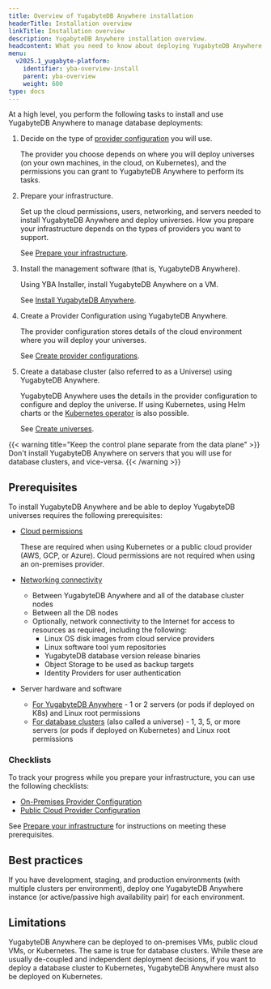 ```yaml
---
title: Overview of YugabyteDB Anywhere installation
headerTitle: Installation overview
linkTitle: Installation overview
description: YugabyteDB Anywhere installation overview.
headcontent: What you need to know about deploying YugabyteDB Anywhere
menu:
  v2025.1_yugabyte-platform:
    identifier: yba-overview-install
    parent: yba-overview
    weight: 600
type: docs
---
```


At a high level, you perform the following tasks to install and use YugabyteDB Anywhere to manage database deployments:

1. Decide on the type of [provider configuration](../yba-overview/#provider-configurations) you will use.

    The provider you choose depends on where you will deploy universes (on your own machines, in the cloud, on Kubernetes), and the permissions you can grant to YugabyteDB Anywhere to perform its tasks.

1. Prepare your infrastructure.

    Set up the cloud permissions, users, networking, and servers needed to install YugabyteDB Anywhere and deploy universes. How you prepare your infrastructure depends on the types of providers you want to support.

    See [Prepare your infrastructure](../prepare/).

1. Install the management software (that is, YugabyteDB Anywhere).

    Using YBA Installer, install YugabyteDB Anywhere on a VM.

    See [Install YugabyteDB Anywhere](../install-yugabyte-platform/).

1. Create a Provider Configuration using YugabyteDB Anywhere.

    The provider configuration stores details of the cloud environment where you will deploy your universes.

    See [Create provider configurations](../configure-yugabyte-platform/).

1. Create a database cluster (also referred to as a Universe) using YugabyteDB Anywhere.

    YugabyteDB Anywhere uses the details in the provider configuration to configure and deploy the universe. If using Kubernetes, using Helm charts or the [Kubernetes operator](../../deploy/kubernetes/single-zone/oss/yugabyte-operator/) is also possible.

    See [Create universes](../create-deployments/).

{{< warning title="Keep the control plane separate from the data plane" >}}
Don't install YugabyteDB Anywhere on servers that you will use for database clusters, and vice-versa.
{{< /warning >}}

## Prerequisites

To install YugabyteDB Anywhere and be able to deploy YugabyteDB universes requires the following prerequisites:

- [Cloud permissions](../prepare/cloud-permissions/)

  These are required when using Kubernetes or a public cloud provider (AWS, GCP, or Azure). Cloud permissions are not required when using an on-premises provider.

- [Networking connectivity](../prepare/networking/)

  - Between YugabyteDB Anywhere and all of the database cluster nodes
  - Between all the DB nodes
  - Optionally, network connectivity to the Internet for access to resources as required, including the following:
    - Linux OS disk images from cloud service providers
    - Linux software tool yum repositories
    - YugabyteDB database version release binaries
    - Object Storage to be used as backup targets
    - Identity Providers for user authentication

- Server hardware and software

  - [For YugabyteDB Anywhere](../prepare/server-yba/) - 1 or 2 servers (or pods if deployed on K8s) and Linux root permissions
  - [For database clusters](../prepare/server-nodes-hardware/) (also called a universe) - 1, 3, 5, or more servers (or pods if deployed on Kubernetes) and Linux root permissions

### Checklists

To track your progress while you prepare your infrastructure, you can use the following checklists:

- [On-Premises Provider Configuration](/files/YBA-Prerequisites-Checklist-On-Premises.pdf)
- [Public Cloud Provider Configuration](/files/YBA-Prerequisites-Checklist-Cloud-Provider.pdf)

See [Prepare your infrastructure](../prepare/) for instructions on meeting these prerequisites.

## Best practices

<!--Fill out the pre-requisites form as you go along. Start installing only after the pre-requisites form is completed. To obtain the form, contact {{% support-platform %}}.-->

If you have development, staging, and production environments (with multiple clusters per environment), deploy one YugabyteDB Anywhere instance (or active/passive high availability pair) for each environment.

## Limitations

YugabyteDB Anywhere can be deployed to on-premises VMs, public cloud VMs, or Kubernetes. The same is true for database clusters. While these are usually de-coupled and independent deployment decisions, if you want to deploy a database cluster to Kubernetes, YugabyteDB Anywhere must also be deployed on Kubernetes.
